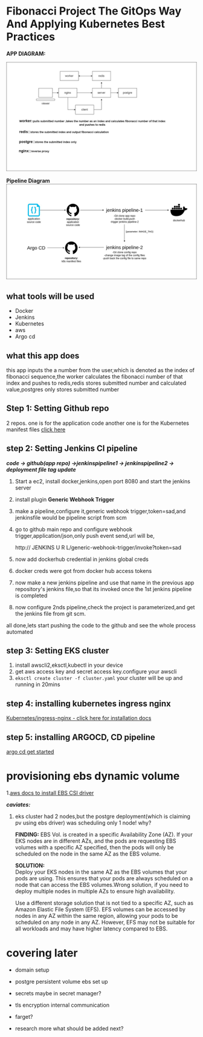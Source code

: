 
# Fibonacci Project The GitOps Way And Applying Kubernetes Best Practices

  

**APP DIAGRAM:**

![- diagram of app](https://github.com/aakkiiff/fibonacci-project/blob/master/Project%20Diagram.jpg?raw=true)

  

**Pipeline Diagram**
![enter image description here](https://github.com/aakkiiff/fibonacci-project/blob/master/Pipelinediagram.jpg?raw=true)

## what tools will be used
- Docker
- Jenkins
- Kubernetes
- aws
- Argo cd
## what this app does
this app inputs the a number from the user,which is denoted as the index of fibonacci sequence,the worker calculates the fibonacci number of that index and pushes to redis,redis stores submitted number and calculated value,postgres only stores submitted number
  

## Step 1: Setting Github repo
2 repos.
one is for the application code
another one is for the Kubernetes manifest files  [click here](https://github.com/aakkiiff/fibonacci-project-config)
 
## step 2: Setting Jenkins CI pipeline

***code -> github(app repo) ->jenkinspipeline1 -> jenkinspipeline2 -> deployment file tag update*** 

1.  Start a ec2, install docker,jenkins,open port 8080 and start the jenkins server
2.  install plugin **Generic Webhook Trigger**
3. make a pipeline,configure it,generic webhook trigger,token=sad,and jenkinsfile would be pipeline script from scm
4. go to github main repo and configure webhook trigger,application/json,only push event send,url will be, 
	

    http:// JENKINS U R L/generic-webhook-trigger/invoke?token=sad
   
5. now add dockerhub credential in jenkins global creds
6. docker creds were got from docker hub access tokens
7. now make a new jenkins pipeline and use that name in the previous app repository's jenkins file,so that its invoked once the 1st jenkins pipeline is completed
8. now configure 2nds pipeline,check the project is parameterized,and get the jenkins file from git scm.

all done,lets start pushing the code to the github and see the whole process automated
  

## step 3: Setting EKS cluster
1. install awscli2,eksctl,kubectl in your device
2. get aws access key and secret access key.configure your awscli
3. `eksctl create cluster -f cluster.yaml`
your cluster will be up and running in 20mins
  

## step 4: installing kubernetes ingress nginx

[Kubernetes/ingress-nginx - click here for installation docs](https://github.com/kubernetes/ingress-nginx/tree/main/charts/ingress-nginx)

## step 5: installing ARGOCD, CD pipeline
[argo cd get started](https://argo-cd.readthedocs.io/en/stable/getting_started/)

# provisioning ebs dynamic volume
1.[aws docs to install EBS CSI driver](https://docs.aws.amazon.com/eks/latest/userguide/ebs-csi.html)

***caviates:***
1. eks cluster had 2 nodes,but the postgre deployment(which is claiming pv using ebs driver) was scheduling only 1 node! why?

	**FINDING:** EBS Vol. is created in a specific Availability Zone (AZ). If your EKS nodes are in different AZs, and the pods are requesting EBS volumes with a specific AZ specified, then the pods will only be scheduled on the node in the same AZ as the EBS volume.

	**SOLUTION:**  
	Deploy your EKS nodes in the same AZ as the EBS volumes that your pods are using. This ensures that your pods are always scheduled on a node that can access the EBS volumes.Wrong solution, if you need to deploy multiple nodes in multiple AZs to ensure high availability.

	Use a different storage solution that is not tied to a specific AZ, such as Amazon Elastic File System (EFS). EFS volumes can be accessed by nodes in any AZ within the same region, allowing your pods to be scheduled on any node in any AZ. However, EFS may not be suitable for all workloads and may have higher latency compared to EBS.

# covering later

- domain setup

- postgre persistent volume ebs set up

- secrets maybe in secret manager?

- tls encryption internal communication

- farget?

- research more what should be added next?

